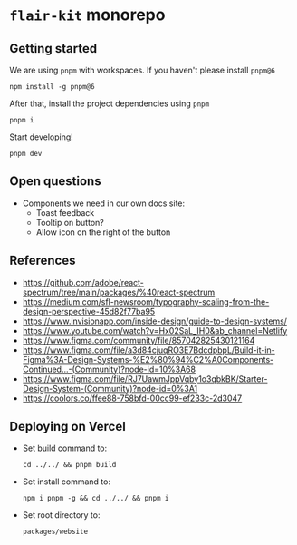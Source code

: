 # `flair-kit` monorepo

## Getting started
We are using `pnpm` with workspaces. If you haven't please install `pnpm@6`

```
npm install -g pnpm@6
```

After that, install the project dependencies using `pnpm`
```
pnpm i
```

Start developing!
```
pnpm dev
```

## Open questions

- Components we need in our own docs site:
  - Toast feedback
  - Tooltip on button?
  - Allow icon on the right of the button

## References

- https://github.com/adobe/react-spectrum/tree/main/packages/%40react-spectrum
- https://medium.com/sfl-newsroom/typography-scaling-from-the-design-perspective-45d82f77ba95
- https://www.invisionapp.com/inside-design/guide-to-design-systems/
- https://www.youtube.com/watch?v=Hx02SaL_IH0&ab_channel=Netlify
- https://www.figma.com/community/file/857042825430121164
- https://www.figma.com/file/a3d84cjuqRO3E7BdcdpbpL/Build-it-in-Figma%3A-Design-Systems-%E2%80%94%C2%A0Components-Continued...-(Community)?node-id=10%3A68
- https://www.figma.com/file/RJ7UawmJppVqby1o3qbkBK/Starter-Design-System-(Community)?node-id=0%3A1
- https://coolors.co/ffee88-758bfd-00cc99-ef233c-2d3047

## Deploying on Vercel
- Set build command to:
  ```
  cd ../../ && pnpm build
  ```

- Set install command to:
  ```
  npm i pnpm -g && cd ../../ && pnpm i
  ```

- Set root directory to:
  ```
  packages/website
  ```